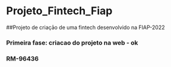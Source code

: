 # Projeto_Fintech_Fiap
##Projeto de criaçāo de uma fintech desenvolvido na FIAP-2022

### Primeira fase: criacao do projeto na web - ok

### RM-96436
